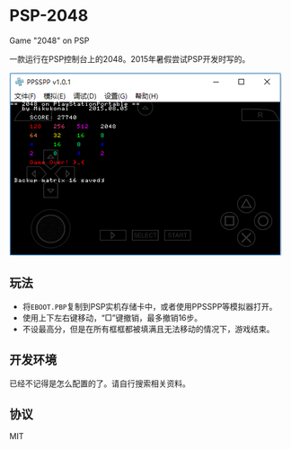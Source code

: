 # PSP-2048

Game "2048" on PSP

一款运行在PSP控制台上的2048。2015年暑假尝试PSP开发时写的。

![ ](./screenshot.png)

## 玩法

* 将`EBOOT.PBP`复制到PSP实机存储卡中，或者使用PPSSPP等模拟器打开。
* 使用上下左右键移动，“□”键撤销，最多撤销16步。
* 不设最高分，但是在所有框框都被填满且无法移动的情况下，游戏结束。

## 开发环境

已经不记得是怎么配置的了。请自行搜索相关资料。

## 协议

MIT
